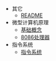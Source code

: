 * 其它
  * [README](微机原理/README.md)
* 微型计算机原理
  * [基础概念](微机原理/微型计算机原理/基础概念.md)
  * [8086处理器](微机原理/微型计算机原理/8086处理器.md)
* 指令系统
  * [指令系统](微机原理/指令系统/指令系统.md)
